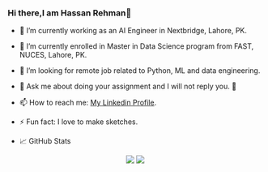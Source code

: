### Hi there,I am Hassan Rehman👋


- 🔭 I’m currently working as an AI Engineer in Nextbridge, Lahore, PK.
- 🌱 I’m currently enrolled in Master in Data Science program from FAST, NUCES, Lahore, PK.
- 👯 I’m looking for remote job related to Python, ML and data engineering.
- 💬 Ask me about doing your assignment and I will not reply you. 👊
- 📫 How to reach me: <a href="https://www.linkedin.com/in/hassan119/">My Linkedin Profile</a>.
- ⚡ Fun fact: I love to make sketches.

- 📈 GitHub Stats
<p align="center">
<img src='https://github-readme-stats.vercel.app/api?username=HassanRehman11&show_icons=true&theme=onedark' height:'50'>
<img src='https://github-readme-stats.vercel.app/api/top-langs/?username=HassanRehman11&theme=onedark'>
</p>
